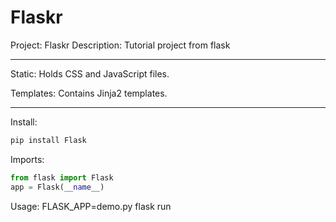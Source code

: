 # Flaskr

Project: Flaskr
Description: Tutorial project from flask

---

Static: Holds CSS and JavaScript files.

Templates: Contains Jinja2 templates.


---


Install:
```python 
pip install Flask
```

Imports:
```python
from flask import Flask
app = Flask(__name__)
```

Usage:
FLASK_APP=demo.py flask run